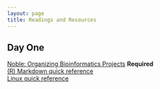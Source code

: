 ```yaml
---
layout: page
title: Readings and Resources
---
```


## Day One
[Noble: Organizing Bioinformatics Projects](http://journals.plos.org/ploscompbiol/article?id=10.1371/journal.pcbi.1000424#pcbi-1000424-g001) __Required__  
[(R) Markdown quick reference](http://rmarkdown.rstudio.com/authoring_basics.html)  
[Linux quick reference](http://www.linuxdevcenter.com/excerpt/LinuxPG_quickref/linux.pdf)  
